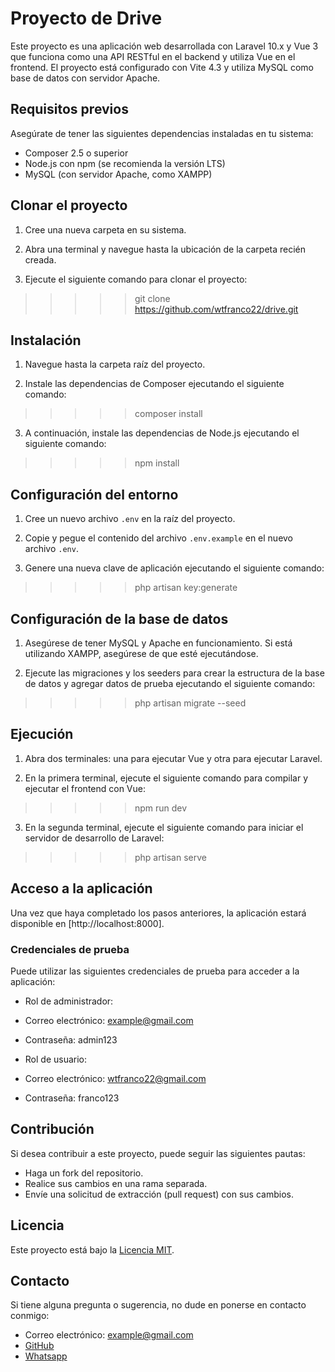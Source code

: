 # Proyecto de Drive

Este proyecto es una aplicación web desarrollada con Laravel 10.x y Vue 3 que funciona como una API RESTful en el backend y utiliza Vue en el frontend. El proyecto está configurado con Vite 4.3 y utiliza MySQL como base de datos con servidor Apache.


## Requisitos previos

Asegúrate de tener las siguientes dependencias instaladas en tu sistema:

- Composer 2.5 o superior
- Node.js con npm (se recomienda la versión LTS)
- MySQL (con servidor Apache, como XAMPP)


## Clonar el proyecto

1. Cree una nueva carpeta en su sistema.

2. Abra una terminal y navegue hasta la ubicación de la carpeta recién creada.

3. Ejecute el siguiente comando para clonar el proyecto:

>>>>> git clone https://github.com/wtfranco22/drive.git


## Instalación

1. Navegue hasta la carpeta raíz del proyecto.

2. Instale las dependencias de Composer ejecutando el siguiente comando:

>>>>> composer install

3. A continuación, instale las dependencias de Node.js ejecutando el siguiente comando:

>>>>> npm install


## Configuración del entorno

1. Cree un nuevo archivo `.env` en la raíz del proyecto.

2. Copie y pegue el contenido del archivo `.env.example` en el nuevo archivo `.env`.

3. Genere una nueva clave de aplicación ejecutando el siguiente comando:

>>>>> php artisan key:generate


## Configuración de la base de datos

1. Asegúrese de tener MySQL y Apache en funcionamiento. Si está utilizando XAMPP, asegúrese de que esté ejecutándose.

2. Ejecute las migraciones y los seeders para crear la estructura de la base de datos y agregar datos de prueba ejecutando el siguiente comando:

>>>>> php artisan migrate --seed


## Ejecución

1. Abra dos terminales: una para ejecutar Vue y otra para ejecutar Laravel.

2. En la primera terminal, ejecute el siguiente comando para compilar y ejecutar el frontend con Vue:

>>>>> npm run dev

3. En la segunda terminal, ejecute el siguiente comando para iniciar el servidor de desarrollo de Laravel:

>>>>> php artisan serve



## Acceso a la aplicación

Una vez que haya completado los pasos anteriores, la aplicación estará disponible en [http://localhost:8000].

### Credenciales de prueba

Puede utilizar las siguientes credenciales de prueba para acceder a la aplicación:

- Rol de administrador:
- Correo electrónico: example@gmail.com
- Contraseña: admin123

- Rol de usuario:
- Correo electrónico: wtfranco22@gmail.com
- Contraseña: franco123

## Contribución

Si desea contribuir a este proyecto, puede seguir las siguientes pautas:

- Haga un fork del repositorio.
- Realice sus cambios en una rama separada.
- Envíe una solicitud de extracción (pull request) con sus cambios.

## Licencia

Este proyecto está bajo la [Licencia MIT](LICENSE).

## Contacto

Si tiene alguna pregunta o sugerencia, no dude en ponerse en contacto conmigo:

- Correo electrónico: example@gmail.com
- [GitHub](https://github.com/wtfranco22)
- [Whatsapp](+5492996017699)
